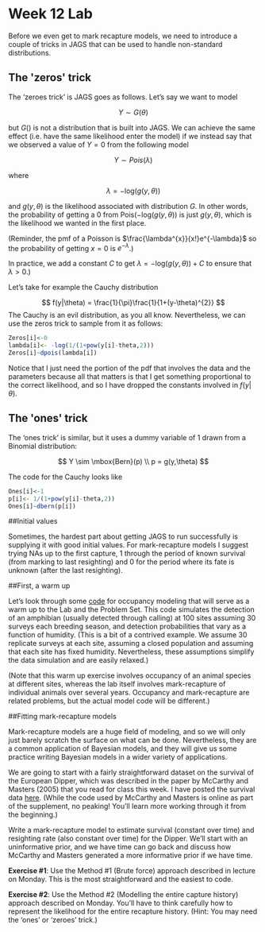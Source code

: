 Week 12 Lab
========================================================

Before we even get to mark recapture models, we need to introduce a couple of tricks in JAGS that can be used to handle non-standard distributions.

The 'zeros' trick
-------------------

The ‘zeroes trick’ is JAGS goes as follows. Let’s say we want to model

$$
Y \sim G(\theta)
$$

but $G()$ is not a distribution that is built into JAGS. We can achieve the same effect (i.e. have the same likelihood enter the model) if we instead say that we observed a value of $Y=0$ from the following model

$$
Y \sim Pois(\lambda)
$$

where 

$$
\lambda = -\mbox{log}(g(y,\theta))
$$

and $g(y,\theta)$ is the likelihood associated with distribution $G$. In other words, the probability of getting a 0 from $\mbox{Pois}(-\mbox{log}(g(y,\theta))$ is just $g(y,\theta)$, which is the likelihood we wanted in the first place. 

(Reminder, the pmf of a Poisson is $\frac{\lambda^{x}}{x!}e^{-\lambda}$ so the probability of getting $x=0$ is $e^{-\lambda}$.)

In practice, we add a constant $C$ to get $\lambda = -\mbox{log}(g(y,\theta))+C$ to ensure that $\lambda > 0$.)

Let’s take for example the Cauchy distribution

$$
f(y|\theta) = \frac{1}{\pi}\frac{1}{1+(y-\theta)^{2}}
$$
The Cauchy is an evil distribution, as you all know. Nevertheless, we can use the zeros trick to sample from it as follows:


```r
Zeros[i]<-0
lambda[i]<- -log(1/(1+pow(y[i]-theta,2)))
Zeros[i]~dpois(lambda[i])
```

Notice that I just need the portion of the pdf that involves the data and the parameters because all that matters is that I get something proportional to the correct likelihood, and so I have dropped the constants involved in $f(y|\theta)$.

The 'ones' trick
-------------------

The ‘ones trick’ is similar, but it uses a dummy variable of 1 drawn from a Binomial distribution:

$$
Y \sim \mbox{Bern}(p) \\
p = g(y,\theta)
$$

The code for the Cauchy looks like


```r
Ones[i]<-1
p[i]<- 1/(1+pow(y[i]-theta,2))
Ones[i]~dbern(p[i])
```

##Initial values

Sometimes, the hardest part about getting JAGS to run successfully is supplying it with good initial values. For mark-recapture models I suggest trying NAs up to the first capture, 1 through the period of known survival (from marking to last resighting) and 0 for the period where its fate is unknown (after the last resighting).

##First, a warm up

Let’s look through some [code](https://github.com/hlynch/Bayesian2020/tree/master/_data/Week12LabWarmup.R) for occupancy modeling that will serve as a warm up to the Lab and the Problem Set. This code simulates the detection of an amphibian (usually detected through calling) at 100 sites assuming 30 surveys each breeding season, and detection probabilities that vary as a function of humidity. (This is a bit of a contrived example. We assume 30 replicate surveys at each site, assuming a closed population and assuming that each site has fixed humidity. Nevertheless, these assumptions simplify the data simulation and are easily relaxed.) 

(Note that this warm up exercise involves occupancy of an animal species at different sites, whereas the lab itself involves mark-recapture of individual animals over several years. Occupancy and mark-recapture are related problems, but the actual model code will be different.)

##Fitting mark-recapture models

Mark-recapture models are a huge field of modeling, and so we will only just barely scratch the surface on what can be done. Nevertheless, they are a common application of Bayesian models, and they will give us some practice writing Bayesian models in a wider variety of applications.

We are going to start with a fairly straightforward dataset on the survival of the European Dipper, which was described in the paper by McCarthy and Masters (2005) that you read for class this week. I have posted the survival data [here](https://github.com/hlynch/Bayesian2020/tree/master/_data/dipper_data.R). (While the code used by McCarthy and Masters is online as part of the supplement, no peaking! You’ll learn more working through it from the beginning.)

Write a mark-recapture model to estimate survival (constant over time) and resighting rate (also constant over time) for the Dipper. We’ll start with an uninformative prior, and we have time can go back and discuss how McCarthy and Masters generated a more informative prior if we have time.

**Exercise #1**: Use the Method #1 (Brute force) approach described in lecture on Monday. This is the most straightforward and the easiest to code.

**Exercise #2**: Use the Method #2 (Modelling the entire capture history) approach described on Monday. You’ll have to think carefully how to represent the likelihood for the entire recapture history. (Hint: You may need the ‘ones’ or ‘zeroes’ trick.)

